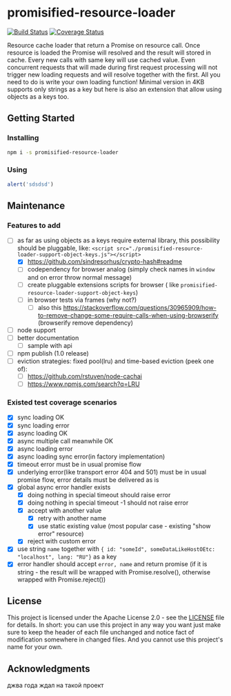 # promisified-resource-loader
[![Build Status](https://travis-ci.org/msangel/promisified-resource-loader.svg?branch=master)](https://travis-ci.org/msangel/promisified-resource-loader)
[![Coverage Status](https://coveralls.io/repos/github/msangel/promisified-resource-loader/badge.svg?branch=master)](https://coveralls.io/github/msangel/promisified-resource-loader?branch=master)

Resource cache loader that return a Promise on resource call. Once resource is loaded the Promise will resolved and the result will stored in cache. Every new calls with same key will use cached value. Even concurrent requests that will made during first request processing will not trigger new loading requests and will resolve together with the first. All you need to do is write your own loading function! Minimal version in 4KB supports only strings as a key but here is also an extension that allow using objects as a keys too.

## Getting Started
### Installing
```bash
npm i -s promisified-resource-loader
```
### Using
```js
alert('sdsdsd')
```

## Maintenance
### Features to add
- [ ] as far as using objects as a keys require external library, this possibility should be pluggable, like: `<script src="./promisified-resource-loader-support-object-keys.js"></script>`
	- [x] https://github.com/sindresorhus/crypto-hash#readme
	- [ ] codependency for browser analog (simply check names in `window` and on error throw normal message)
	- [ ] create pluggable extensions scripts for browser ( like `promisified-resource-loader-support-object-keys`)
	- [ ] in browser tests via frames (why not?) 
	  - [ ] also this https://stackoverflow.com/questions/30965909/how-to-remove-change-some-require-calls-when-using-browserify (browserify remove dependency)
- [ ] node support
- [ ] better documentation
  - [ ] sample with api
- [ ] npm publish (1.0 release)
- [ ] eviction strategies: fixed pool(lru) and time-based eviction (peek one of):
  - [ ] https://github.com/rstuven/node-cachai
  - [ ] https://www.npmjs.com/search?q=LRU
### Existed test coverage scenarios
- [x] sync loading OK
- [x] sync loading error
- [x] async loading OK
- [x] async multiple call meanwhile OK
- [x] async loading error 
- [x] async loading sync error(in factory implementation)
- [x] timeout error must be in usual promise flow
- [x] underlying error(like transport error 404 and 501) must be in usual promise flow, error details must be delivered as is
- [x] global async error handler exists 
  - [x] doing nothing in special timeout should raise error
  - [x] doing nothing in special timeout -1 should not raise error
  - [x] accept with another value
      - [x] retry with another name
      - [x] use static existing value (most popular case - existing "show error" resource)
  - [x] reject with custom error
- [x] use string `name` together with `{ id: "someId", someDataLikeHostOEtc: "localhost", lang: "RU"}` as a key
- [x] error handler should accept `error, name` and return promise (if it is string - the result will be wrapped with Promise.resolve(), otherwise wrapped with Promise.reject())

## License

This project is licensed under the Apache License 2.0 - see the [LICENSE](LICENSE) file for details. 
In short: you can use this project in any way you want just make sure to keep the header of each file unchanged and notice fact of modification somewhere in changed files. And you cannot use this project's name for your own. 

## Acknowledgments
джва года ждал на такой проект
